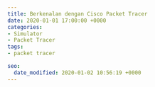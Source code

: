 ```yaml
---
title: Berkenalan dengan Cisco Packet Tracer
date: 2020-01-01 17:00:00 +0000
categories:
- Simulator
- Packet Tracer
tags:
- packet tracer

seo:
  date_modified: 2020-01-02 10:56:19 +0000
---
```

